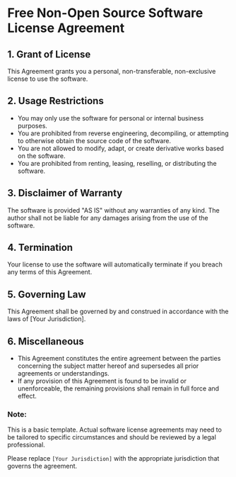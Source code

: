 # Free Non-Open Source Software License Agreement

## 1. Grant of License
This Agreement grants you a personal, non-transferable, non-exclusive license to use the software.

## 2. Usage Restrictions
- You may only use the software for personal or internal business purposes.
- You are prohibited from reverse engineering, decompiling, or attempting to otherwise obtain the source code of the software.
- You are not allowed to modify, adapt, or create derivative works based on the software.
- You are prohibited from renting, leasing, reselling, or distributing the software.

## 3. Disclaimer of Warranty
The software is provided "AS IS" without any warranties of any kind. The author shall not be liable for any damages arising from the use of the software.

## 4. Termination
Your license to use the software will automatically terminate if you breach any terms of this Agreement.

## 5. Governing Law
This Agreement shall be governed by and construed in accordance with the laws of [Your Jurisdiction].

## 6. Miscellaneous
- This Agreement constitutes the entire agreement between the parties concerning the subject matter hereof and supersedes all prior agreements or understandings.
- If any provision of this Agreement is found to be invalid or unenforceable, the remaining provisions shall remain in full force and effect.

### Note:
This is a basic template. Actual software license agreements may need to be tailored to specific circumstances and should be reviewed by a legal professional.

Please replace `[Your Jurisdiction]` with the appropriate jurisdiction that governs the agreement.
